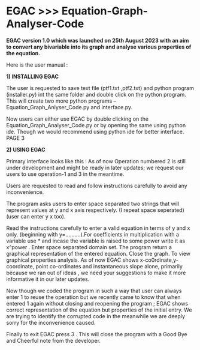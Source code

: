 # EGAC >>> Equation-Graph-Analyser-Code

**EGAC version 1.0 which was launched on 25th August 2023 with an aim to convert any 
bivariable into its graph and analyse various properties of the equation.**

Here is the user manual : 

**1) INSTALLING EGAC**
   
The user is requested to save text file (ptf1.txt ,ptf2.txt) and python program 
(installer.py) int the same folder and double click on the python program. 
 This will create two more python programs – Equation_Graph_Anlyser_Code.py 
and interface.py. 
 
Now users can either use EGAC by double clicking on the 
Equation_Graph_Analyser_Code.py or by opening the same using python ide.
Though we would recommend using python ide for better interface. 
PAGE 3

**2) USING EGAC** 

Primary interface looks like this :
As of now Operation numbered 2 is still under development and might be ready in 
later updates; we request our users to use operation-1 and 3 in the meantime. 

Users are requested to read and follow instructions carefully to avoid any 
inconvenience.

The program asks users to enter space separated two strings that will represent 
values at y and x axis respectively. (I repeat space seperated) (user can enter y x 
too). 

Read the instructions carefully to enter a valid equation in terms of y and x only. 
(beginning with y=……….).For coefficients in multiplication with a variable use *
and incase the variable is raised to some power write it as x^power .
Enter space separated domain set. 
The program return a graphical representation of the entered equation. 
Close the graph. To view graphical properties analysis.
As of now EGAC shows x-co0rdinate,y-coordinate, point co-ordinates and instantaneous 
slope alone, primarily because we ran out of ideas , we need your suggestions to make it 
more informative it in our later updates.

Now though we coded the program in such a way that user can always enter 1 to reuse the 
operation but we recently came to know that when entered 1 again without closing and 
reopening the program ; EGAC shows correct representation of the equation but 
properties of the initial entry. We are trying to identify the corrupted code in the 
meanwhile we are deeply sorry for the inconvenience caused. 


Finally to exit EGAC press 3 . This will close the program with a Good Bye and Cheerful 
note from the developer.
